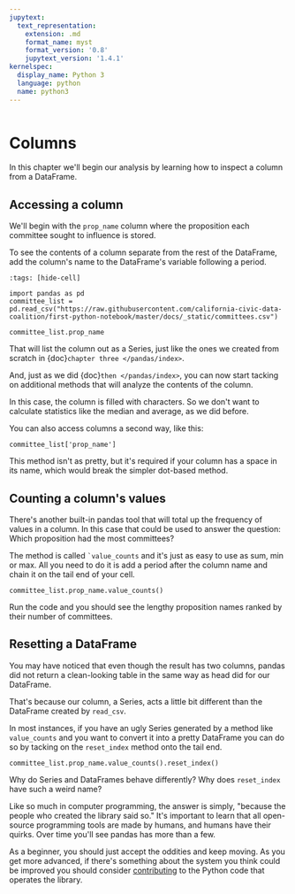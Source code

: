 ```yaml
---
jupytext:
  text_representation:
    extension: .md
    format_name: myst
    format_version: '0.8'
    jupytext_version: '1.4.1'
kernelspec:
  display_name: Python 3
  language: python
  name: python3
---
```


```{include} _templates/nav.html
```

# Columns

In this chapter we'll begin our analysis by learning how to inspect a column from a DataFrame.

## Accessing a column

We'll begin with the `prop_name` column where the proposition each committee sought to influence is stored.

To see the contents of a column separate from the rest of the DataFrame, add the column's name to the DataFrame's variable following a period.

```{code-cell}
:tags: [hide-cell]

import pandas as pd
committee_list = pd.read_csv("https://raw.githubusercontent.com/california-civic-data-coalition/first-python-notebook/master/docs/_static/committees.csv")
```

```{code-cell}
committee_list.prop_name
```

That will list the column out as a Series, just like the ones we created from scratch in {doc}`chapter three </pandas/index>`.

And, just as we did {doc}`then </pandas/index>`, you can now start tacking on additional methods that will analyze the contents of the column.

In this case, the column is filled with characters. So we don't want to calculate statistics like the median and average, as we did before.

You can also access columns a second way, like this:

```{code-cell}
committee_list['prop_name']
```

This method isn't as pretty, but it's required if your column has a space in its name, which would break the simpler dot-based method.

## Counting a column's values

There's another built-in pandas tool that will total up the frequency of values in a column. In this case that could be used to answer the question: Which proposition had the most committees?

The method is called `` `value_counts `` and it's just as easy to use as sum, min or max. All you need to do it is add a period after the column name and chain it on the tail end of your cell.

```{code-cell}
committee_list.prop_name.value_counts()
```

Run the code and you should see the lengthy proposition names ranked by their number of committees.

## Resetting a DataFrame

You may have noticed that even though the result has two columns, pandas did not return a clean-looking table in the same way as head did for our DataFrame.

That's because our column, a Series, acts a little bit different than the DataFrame created by `read_csv`.

In most instances, if you have an ugly Series generated by a method like `value_counts` and you want to convert it into a pretty DataFrame you can do so by tacking on the `reset_index` method onto the tail end.

```{code-cell}
committee_list.prop_name.value_counts().reset_index()
```

Why do Series and DataFrames behave differently? Why does `reset_index` have such a weird name?

Like so much in computer programming, the answer is simply, "because the people who created the library said so." It's important to learn that all open-source programming tools are made by humans, and humans have their quirks. Over time you'll see pandas has more than a few.

As a beginner, you should just accept the oddities and keep moving. As you get more advanced, if there's something about the system you think could be improved you should consider [contributing](https://pandas.pydata.org/pandas-docs/stable/development/contributing.html) to the Python code that operates the library.
